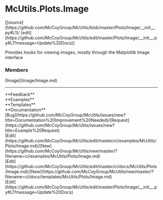 # <a id="McUtils.Plots.Image">McUtils.Plots.Image</a> 
<div class="docs-source-link" markdown="1">
[[source](https://github.com/McCoyGroup/McUtils/blob/master/Plots/Image/__init__.py#L1)/
[edit](https://github.com/McCoyGroup/McUtils/edit/master/Plots/Image/__init__.py#L1?message=Update%20Docs)]
</div>
    
Provides hooks for viewing images, mostly through the Matplotlib Image interface

### Members
<div class="container alert alert-secondary bg-light">
  <div class="row">
   <div class="col" markdown="1">
[Image](Image/Image.md)   
</div>
   <div class="col" markdown="1">
   
</div>
   <div class="col" markdown="1">
   
</div>
</div>
</div>













---


<div markdown="1" class="text-secondary">
<div class="container">
  <div class="row">
   <div class="col" markdown="1">
**Feedback**   
</div>
   <div class="col" markdown="1">
**Examples**   
</div>
   <div class="col" markdown="1">
**Templates**   
</div>
   <div class="col" markdown="1">
**Documentation**   
</div>
   <div class="col" markdown="1">
   
</div>
   <div class="col" markdown="1">
   
</div>
   <div class="col" markdown="1">
   
</div>
</div>
  <div class="row">
   <div class="col" markdown="1">
[Bug](https://github.com/McCoyGroup/McUtils/issues/new?title=Documentation%20Improvement%20Needed)/[Request](https://github.com/McCoyGroup/McUtils/issues/new?title=Example%20Request)   
</div>
   <div class="col" markdown="1">
[Edit](https://github.com/McCoyGroup/McUtils/edit/master/ci/examples/McUtils/Plots/Image.md)/[New](https://github.com/McCoyGroup/McUtils/new/master/?filename=ci/examples/McUtils/Plots/Image.md)   
</div>
   <div class="col" markdown="1">
[Edit](https://github.com/McCoyGroup/McUtils/edit/master/ci/docs/McUtils/Plots/Image.md)/[New](https://github.com/McCoyGroup/McUtils/new/master/?filename=ci/docs/templates/McUtils/Plots/Image.md)   
</div>
   <div class="col" markdown="1">
[Edit](https://github.com/McCoyGroup/McUtils/edit/master/Plots/Image/__init__.py#L1?message=Update%20Docs)   
</div>
   <div class="col" markdown="1">
   
</div>
   <div class="col" markdown="1">
   
</div>
   <div class="col" markdown="1">
   
</div>
</div>
</div>
</div>